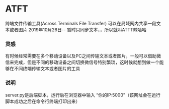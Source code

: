 # ATFT
跨端文件传输工具(Across Terminals File Transfer) 可以在局域网内共享一段文本或者图片
2019年10月26日-- 暂时只同步文本，，所以就叫ATTT辣哈哈

### 灵感
有时候经常需要在多个移动设备以及PC之间传输文本或者图片，一般可以借助微信来完成，但是不同的移动设备之间切换微信号特别繁琐，这时候就想到做一个能够在不同终端传输文本或者图片的工具

### 说明
server.py是后端脚本，运行后在浏览器中输入 “你的IP:5000”（该网址会在运行脚本成功之后在命令行终端打印出来） 
